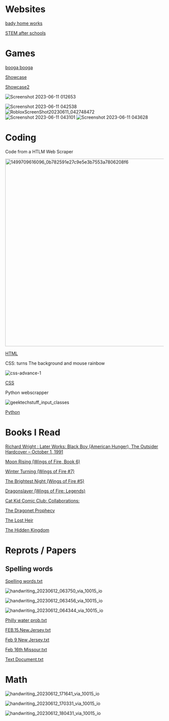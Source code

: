 # Websites

[bady home works](https://www.badyhomeworks.com/)

[STEM after schools](https://www.stemafterschools.info/)

# Games
[booga booga](https://www.roblox.com/games/13634201771/BOOGA-BOOGA-OVERHEAL)

[Showcase](https://www.roblox.com/games/4584230268/Mist)

[Showcase2](https://www.roblox.com/games/5326950832/Roblox-Realistic-Forest-Demo)



![Screenshot 2023-06-11 012653](https://github.com/itscomming/Websites/assets/4396254/cdf833d1-e083-4286-ac43-a376394f79e7)



![Screenshot 2023-06-11 042538](https://github.com/itscomming/Websites/assets/4396254/b9d03e2a-a02a-4986-923c-d818953af16c)
![RobloxScreenShot20230611_042748472](https://github.com/itscomming/Websites/assets/4396254/441c209d-c1cf-44b4-b7f6-c1b4e8b5b5f4)
![Screenshot 2023-06-11 043101](https://github.com/itscomming/Websites/assets/4396254/f51940ce-799a-46d2-81f8-bdbe5ccb9a3c)
![Screenshot 2023-06-11 043628](https://github.com/itscomming/Websites/assets/4396254/882ed10e-baeb-4baa-ac14-345e4758a8b9)


# Coding

 Code from a HTLM Web Scraper


<img width="595" alt="1499709616096_0b782591e27c9e5e3b7553a7806208f6" src="https://github.com/itscomming/Websites/assets/4396254/ead3f4f1-eb0d-4114-aa45-9d729e825b52">




[HTML](https://www.w3schools.com/html/)

CSS: turns The background and mouse rainbow 



![css-advance-1](https://github.com/itscomming/Websites/assets/4396254/fac972a0-b7f5-43a2-b5a9-c40276fc0294)


[CSS](https://www.w3schools.com/css/)


Python webscrapper


![geektechstuff_input_classes](https://github.com/itscomming/Websites/assets/4396254/d6accddb-7231-49dc-b59e-ca9d7bf2a80f)



[Python](https://www.python.org/)


# Books I Read
[Richard Wright : Later Works: Black Boy (American Hunger), The Outsider Hardcover – October 1, 1991](https://www.amazon.com/Richard-Wright-American-Hunger-Outsider/dp/0940450674)

[Moon Rising (Wings of Fire, Book 6)](https://www.amazon.com/Moon-Rising-Wings-Fire-Book/dp/0545685362)

[Winter Turning (Wings of Fire #7) ](https://www.amazon.com/Winter-Turning-Wings-Fire-Book/dp/0545685397/)

[The Brightest Night (Wings of Fire #5)](https://www.amazon.com/Wings-Fire-Book-Five-Brightest/dp/0545349273/)

[Dragonslayer (Wings of Fire: Legends)](https://www.amazon.com/Dragonslayer-Wings-Fire-Tui-Sutherland/dp/1338214616/)

[Cat Kid Comic Club: Collaborations:](https://www.amazon.com/Cat-Kid-Comic-Club-Collaborations/dp/1338846620/)

[The Dragonet Prophecy ](https://www.amazon.com/Wings-Fire-Book-One-Dragonet/dp/0545349230/)

[The Lost Heir](https://www.amazon.com/Lost-Heir-Wings-Fire/dp/1338883208/)

[The Hidden Kingdom](https://www.amazon.com/Hidden-Kingdom-Wings-Fire/dp/1338883216)






# Reprots / Papers


## Spelling words

[Spelling words.txt](https://github.com/itscomming/Websites/files/11728802/New.Text.Document.txt)


![handwriting_20230612_063750_via_10015_io](https://github.com/itscomming/Websites/assets/4396254/7a7358d3-bd19-4b6e-bc7f-095aca882245)

![handwriting_20230612_063456_via_10015_io](https://github.com/itscomming/Websites/assets/4396254/56c1fa86-0b56-423d-921b-4a16094920dc)

![handwriting_20230612_064344_via_10015_io](https://github.com/itscomming/Websites/assets/4396254/7d1001f2-40eb-4ae2-8fa3-d3dd7920ae3d)


[Philly water prob.txt](https://github.com/itscomming/Websites/files/11714346/Philly.water.prob.txt)

[FEB.15.New.Jersey.txt](https://github.com/itscomming/Websites/files/11714380/FEB.15.New.Jersey.txt)

[Feb 9 New Jersey.txt](https://github.com/itscomming/Websites/files/11714396/Feb.9.New.Jersey.txt)

[Feb 16th Missour.txt](https://github.com/itscomming/Websites/files/11714391/Feb.16th.Missour.txt)

[Text Document.txt](https://github.com/itscomming/Websites/files/11714408/Text.Document.txt)

# Math
![handwriting_20230612_171641_via_10015_io](https://github.com/itscomming/Websites/assets/4396254/1e0ed692-5468-4648-aa08-145bf9e30d91)



![handwriting_20230612_170331_via_10015_io](https://github.com/itscomming/Websites/assets/4396254/e7269d60-6544-4304-9c03-6898b8db7960)


![handwriting_20230612_180431_via_10015_io](https://github.com/itscomming/Websites/assets/4396254/602a3939-148d-4a80-86cb-3f55491e9553)

